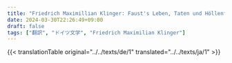 ```yaml
---
title: "Friedrich Maximillian Klinger: Faust's Leben, Taten und Höllenfahrt (1799) - 第一巻"
date: 2024-03-30T22:26:49+09:00
draft: false
tags: ["翻訳", "ドイツ文学", "Friedrich Maximilian Klinger"]
---
```


{{< translationTable original="../../texts/de/1" translated="../../texts/ja/1" >}}